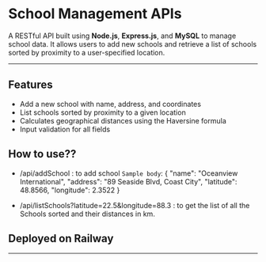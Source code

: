 # School Management APIs

A RESTful API built using **Node.js**, **Express.js**, and **MySQL** to manage school data. It allows users to add new schools and retrieve a list of schools sorted by proximity to a user-specified location.

---

## Features

- Add a new school with name, address, and coordinates  
- List schools sorted by proximity to a given location  
- Calculates geographical distances using the Haversine formula  
- Input validation for all fields

## How to use??

- /api/addSchool : to add school
    `Sample body`:
    {
    "name": "Oceanview International",
    "address": "89 Seaside Blvd, Coast City",
    "latitude": 48.8566,
    "longitude": 2.3522
    }

- /api/listSchools?latitude=22.5&longitude=88.3
    : to get the list of all the Schools sorted and their distances in km.

## Deployed on Railway

---

